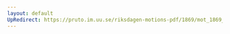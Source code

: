 ```yaml
---
layout: default
UpRedirect: https://pruto.im.uu.se/riksdagen-motions-pdf/1869/mot_1869__ak__98/mot_1869__ak__98-002.pdf
---
```

